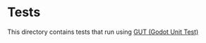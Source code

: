 # Tests

This directory contains tests that run using [GUT (Godot Unit Test)](https://github.com/bitwes/Gut)
